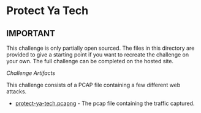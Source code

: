 # Protect Ya Tech

## IMPORTANT
This challenge is only partially open sourced. The files in this directory are provided to give a starting point if you want to recreate the challenge on your own. The full challenge can be completed on the hosted site.  


*Challenge Artifacts*

This challenge consists of a PCAP file containing a few different web attacks.

- [protect-ya-tech.pcapng](./protect-ya-tech.pcapng) - The pcap file containing the traffic captured.